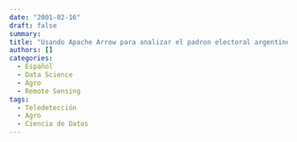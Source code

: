 ```yaml
---
date: "2001-02-16"
draft: false
summary: 
title: "Usando Apache Arrow para analizar el padron electoral argentino del 2011"
authors: []
categories:
  - Español
  - Data Science
  - Agro
  - Remote Sensing
tags: 
  - Teledetección
  - Agro
  - Ciencia de Datos
---
```



